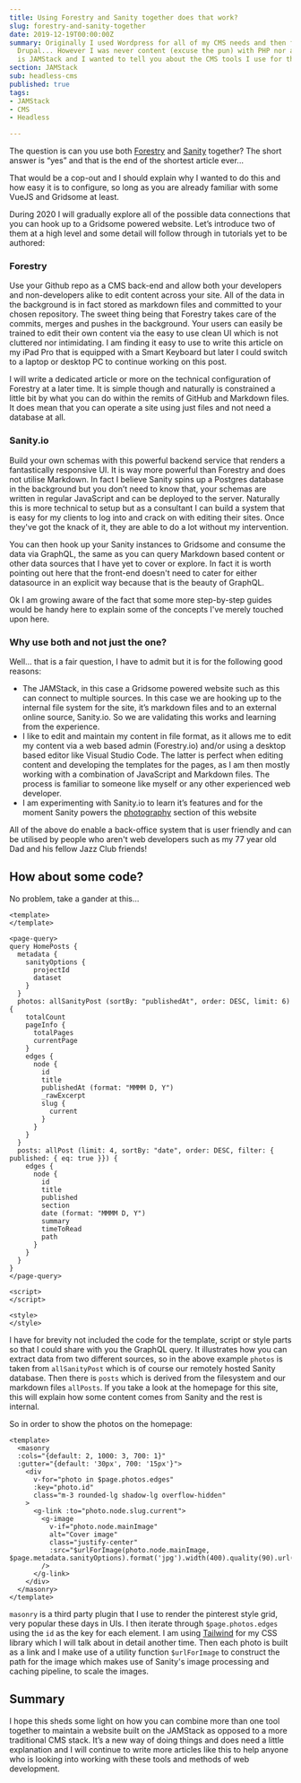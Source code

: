 ```yaml
---
title: Using Forestry and Sanity together does that work?
slug: forestry-and-sanity-together
date: 2019-12-19T00:00:00Z
summary: Originally I used Wordpress for all of my CMS needs and then for some projects,
  Drupal... However I was never content (excuse the pun) with PHP nor any of its templating systems. Now there
  is JAMStack and I wanted to tell you about the CMS tools I use for this website.
section: JAMStack
sub: headless-cms
published: true
tags:
- JAMStack
- CMS
- Headless

---
```

The question is can you use both [Forestry](https://forestry.io) and [Sanity](https://sanity.io) together? The short answer is “yes” and that is the end of the shortest article ever...

That would be a cop-out and I should explain why I wanted to do this and how easy it is to configure, so long as you are already familiar with some VueJS and Gridsome at least.

During 2020 I will gradually explore all of the possible data connections that you can hook up to a Gridsome powered website. Let’s introduce two of them at a high level and some detail will follow through in tutorials yet to be authored:

### Forestry

Use your Github repo as a CMS back-end and allow both your developers and non-developers alike to edit content across your site. All of the data in the background is in fact stored as markdown files and committed to your chosen repository. The sweet thing being that Forestry takes care of the commits, merges and pushes in the background. Your users can easily be trained to edit their own content via the easy to use clean UI which is not cluttered nor intimidating. I am finding it easy to use to write this article on my iPad Pro that is equipped with a Smart Keyboard but later I could switch to a laptop or desktop PC to continue working on this post.

I will write a dedicated article or more on the technical configuration of Forestry at a later time. It is simple though and naturally is constrained a little bit by what you can do within the remits of GitHub and Markdown files. It does mean that you can operate a site using just files and not need a database at all.

### Sanity.io

Build your own schemas with this powerful backend service that renders a fantastically responsive UI. It is way more powerful than Forestry and does not utilise Markdown. In fact I believe Sanity spins up a Postgres database in the background but you don’t need to know that, your schemas are written in regular JavaScript and can be deployed to the server. Naturally this is more technical to setup but as a consultant I can build a system that is easy for my clients to log into and crack on with editing their sites. Once they've got the knack of it, they are able to do a lot without my intervention.

You can then hook up your Sanity instances to Gridsome and consume the data via GraphQL, the same as you can query Markdown based content or other data sources that I have yet to cover or explore. In fact it is worth pointing out here that the front-end doesn't need to cater for either datasource in an explicit way because that is the beauty of GraphQL. 

Ok I am growing aware of the fact that some more step-by-step guides would be handy here to explain some of the concepts I've merely touched upon here. 

### Why use both and not just the one?

Well... that is a fair question, I have to admit but it is for the following good reasons:

* The JAMStack, in this case a Gridsome powered website such as this can connect to multiple sources. In this case we are hooking up to the internal file system for the site, it’s markdown files and to an external online source, Sanity.io. So we are validating this works and learning from the experience.
* I like to edit and maintain my content in file format, as it allows me to edit my content via a web based admin (Forestry.io) and/or using a desktop based editor like Visual Studio Code. The latter is perfect when editing content and developing the templates for the pages, as I am then mostly working with a combination of JavaScript and Markdown files. The process is familiar to someone like myself or any other experienced web developer.
* I am experimenting with Sanity.io to learn it’s features and for the moment Sanity powers the [photography](/photoblog) section of this website

All of the above do enable a back-office system that is user friendly and can be utilised by people who aren't web developers such as my 77 year old Dad and his fellow Jazz Club friends!

## How about some code?

No problem, take a gander at this...

```vue
<template>
</template>

<page-query>
query HomePosts {
  metadata {
    sanityOptions {
      projectId
      dataset
    }
  }
  photos: allSanityPost (sortBy: "publishedAt", order: DESC, limit: 6) {
    totalCount
    pageInfo {
      totalPages
      currentPage
    }
    edges {
      node {
        id
        title
        publishedAt (format: "MMMM D, Y")      
        _rawExcerpt
        slug {
          current
        }
      }
    }
  }
  posts: allPost (limit: 4, sortBy: "date", order: DESC, filter: { published: { eq: true }}) {
    edges {
      node {
        id
        title
        published
        section
        date (format: "MMMM D, Y")
        summary
        timeToRead
        path
      }
    }
  }
}
</page-query>

<script>
</script>

<style>
</style>
```

I have for brevity not included the code for the template, script or style parts so that I could share with you the GraphQL query. It illustrates how you can extract data from two different sources, so in the above example ```photos``` is taken from ```allSanityPost``` which is of course our remotely hosted Sanity database. Then there is ```posts``` which is derived from the filesystem and our markdown files ```allPosts```. If you take a look at the homepage for this site, this will explain how some content comes from Sanity and the rest is internal.

So in order to show the photos on the homepage:

```vue
<template>
  <masonry
  :cols="{default: 2, 1000: 3, 700: 1}"
  :gutter="{default: '30px', 700: '15px'}">
    <div
      v-for="photo in $page.photos.edges"
      :key="photo.id"
      class="m-3 rounded-lg shadow-lg overflow-hidden"
    >
      <g-link :to="photo.node.slug.current">
        <g-image
          v-if="photo.node.mainImage"
          alt="Cover image"
          class="justify-center"
          :src="$urlForImage(photo.node.mainImage, $page.metadata.sanityOptions).format('jpg').width(400).quality(90).url()"
        />
      </g-link>
    </div>
  </masonry>
</template>
```

```masonry``` is a third party plugin that I use to render the pinterest style grid, very popular these days in UIs. I then iterate through ```$page.photos.edges``` using the ```id``` as the key for each element. I am using [Tailwind](https://tailwindcss.com) for my CSS library which I will talk about in detail another time. Then each photo is built as a link and I make use of a utility function ```$urlForImage``` to construct the path for the image which makes use of Sanity's image processing and caching pipeline, to scale the images.


## Summary

I hope this sheds some light on how you can combine more than one tool together to maintain a website built on the JAMStack as opposed to a more traditional CMS stack. It’s a new way of doing things and does need a little explanation and I will continue to write more articles like this to help anyone who is looking into working with these tools and methods of web development.